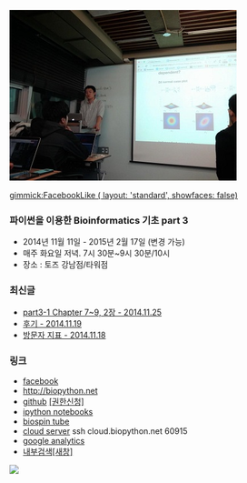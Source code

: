 ![대문](doc/img/d141118.jpg)

[gimmick:FacebookLike ( layout: 'standard', showfaces: false) ](http://biopy.github.io)

### 파이썬을 이용한 Bioinformatics 기초 part 3
- 2014년 11월 11일 - 2015년 2월 17일 (변경 가능)
- 매주 화요일 저녁. 7시 30분~9시 30분/10시
- 장소 : 토즈 강남점/타워점

### 최신글
- [part3-1 Chapter 7~9, 2장 - 2014.11.25](doc/part3/d03.md)
- [후기 - 2014.11.19](doc/afterSchool.md)
- [방문자 지표 - 2014.11.18](doc/analytics.md)

### 링크
- [facebook ](https://www.facebook.com/notes/%EB%B0%94%EC%9D%B4%EC%98%A4%EC%8A%A4%ED%95%80/%ED%8C%8C%EC%9D%B4%EC%8D%AC%EC%9D%84-%EC%9D%B4%EC%9A%A9%ED%95%9C-bioinformatics-%EA%B8%B0%EC%B4%88/566279330148620)
- http://biopython.net
- [github](https://github.com/biopy/biopy.github.io) [[권한신청]](doc/git_admin.md)
- [ipython notebooks](http://nbviewer.ipython.org/github/biopy/biopy.github.io/tree/master/notebook/)
- [biospin tube](http://www.youtube.com/channel/UClCglW1qWWYSaV7ESozld1w)
- [cloud server](http://cloud.biopython.net/)  ssh cloud.biopython.net 60915
- [google analytics](doc/analytics.md)
- [내부검색[새창]](https://www.google.com/cse/publicurl?cx=003731926665079035508:yiudsxulqkc)

[<img src="https://developer.android.com/images/brand/en_generic_rgb_wo_45.png">](https://play.google.com/store/apps/details?id=com.dubu.biopyApp)